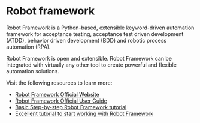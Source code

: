 # Robot framework

Robot Framework is a Python-based, extensible keyword-driven automation framework for acceptance testing, acceptance test driven development (ATDD), behavior driven development (BDD) and robotic process automation (RPA).

Robot Framework is open and extensible. Robot Framework can be integrated with virtually any other tool to create powerful and flexible automation solutions.

Visit the following resources to learn more:

- [Robot Framework Official Website](https://robotframework.org/)
- [Robot Framework Official User Guide](https://robotframework.org/robotframework/latest/RobotFrameworkUserGuide.html)
- [Basic Step-by-step Robot Framework tutorial](https://medium.com/swlh/robot-framework-the-basics-dfeadc025bea)
- [Excellent tutorial to start working with Robot Framework](https://www.geeksforgeeks.org/robot-framework-in-python/)